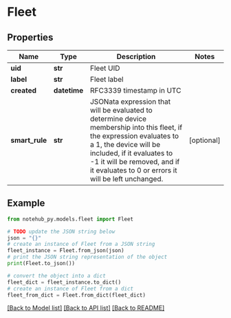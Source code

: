 # Fleet

## Properties

| Name           | Type         | Description                                                                                                                                                                                                                                                        | Notes      |
| -------------- | ------------ | ------------------------------------------------------------------------------------------------------------------------------------------------------------------------------------------------------------------------------------------------------------------ | ---------- |
| **uid**        | **str**      | Fleet UID                                                                                                                                                                                                                                                          |
| **label**      | **str**      | Fleet label                                                                                                                                                                                                                                                        |
| **created**    | **datetime** | RFC3339 timestamp in UTC                                                                                                                                                                                                                                           |
| **smart_rule** | **str**      | JSONata expression that will be evaluated to determine device membership into this fleet, if the expression evaluates to a 1, the device will be included, if it evaluates to -1 it will be removed, and if it evaluates to 0 or errors it will be left unchanged. | [optional] |

## Example

```python
from notehub_py.models.fleet import Fleet

# TODO update the JSON string below
json = "{}"
# create an instance of Fleet from a JSON string
fleet_instance = Fleet.from_json(json)
# print the JSON string representation of the object
print(Fleet.to_json())

# convert the object into a dict
fleet_dict = fleet_instance.to_dict()
# create an instance of Fleet from a dict
fleet_from_dict = Fleet.from_dict(fleet_dict)
```

[[Back to Model list]](../README.md#documentation-for-models) [[Back to API list]](../README.md#documentation-for-api-endpoints) [[Back to README]](../README.md)
